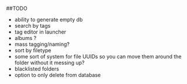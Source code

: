 ##TODO
* ability to generate empty db
* search by tags
* tag editor in launcher
* albums ?
* mass tagging/naming?
* sort by filetype
* some sort of system for file UUIDs so you can move them around the folder without it messing up?
* blacklisted folders
* option to only delete from database